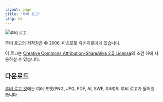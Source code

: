 ```yaml
---
layout: page
title: "루비 로고"
lang: ko
---
```


![루비 로고][logo]

루비 로고의 저작권은 &copy; 2006, 마츠모토 유키히로에게 있습니다.

이 로고는 [Creative Commons Attribution-ShareAlike 2.5 License][cc-by-sa]의
조건 하에 사용하실 수 있습니다.


## 다운로드

[루비 로고 킷][logo-kit]에는 여러 포맷(PNG, JPG, PDF, AI, SWF, XAR)의
루비 로고가 들어있습니다.


[logo]: /images/header-ruby-logo.png
[logo-kit]: https://cache.ruby-lang.org/pub/misc/logo/ruby-logo-kit.zip
[cc-by-sa]: http://creativecommons.org/licenses/by-sa/2.5/
